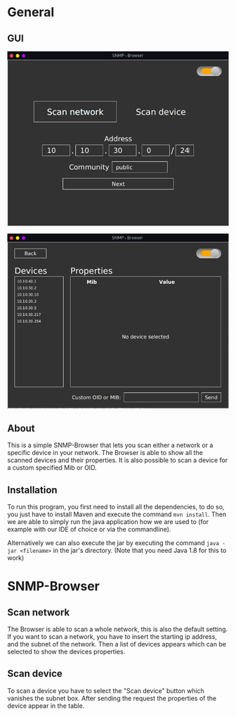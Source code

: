 # General
## GUI
![Example image of the gui for a network scan](src/main/resources/images/GUI-Scan.png)

![Example image of the gui after network is scanned](src/main/resources/images/GUI-Result.png)

## About
This is a simple SNMP-Browser that lets you scan either a network or a specific device in your network. The Browser is
able to show all the scanned devices and their properties. It is also possible to scan a device for a custom specified 
Mib or OID.

## Installation
To run this program, you first need to install all the dependencies, to do so, you just have to install Maven and execute
the command `mvn install`. Then we are able to simply run the java application how we are used to (for example with our 
IDE of choice or via the commandline).

Alternatively we can also execute the jar by executing the command `java -jar <filename>` in the jar's directory. 
(Note that you need Java 1.8 for this to work)

# SNMP-Browser
## Scan network
The Browser is able to scan a whole network, this is also the default setting. If you want to scan a network, you have
to insert the starting ip address, and the subnet of the network. Then a list of devices appears which can be selected 
to show the devices properties.

## Scan device
To scan a device you have to select the "Scan device" button which vanishes the subnet box. After sending the request 
the properties of the device appear in the table.
